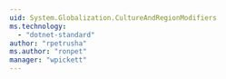 ```yaml
---
uid: System.Globalization.CultureAndRegionModifiers
ms.technology: 
  - "dotnet-standard"
author: "rpetrusha"
ms.author: "ronpet"
manager: "wpickett"
---
```

